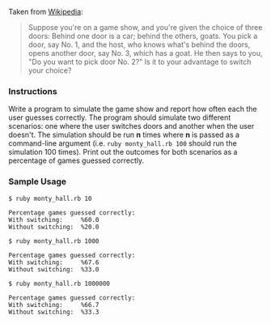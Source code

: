 Taken from [Wikipedia][wikipedia]:

> Suppose you're on a game show, and you're given the choice of three doors: Behind one door is a car; behind the others, goats. You pick a door, say No. 1, and the host, who knows what's behind the doors, opens another door, say No. 3, which has a goat. He then says to you, "Do you want to pick door No. 2?" Is it to your advantage to switch your choice?

### Instructions

Write a program to simulate the game show and report how often each the user guesses correctly. The program should simulate two different scenarios: one where the user switches doors and another when the user doesn't. The simulation should be run **n** times where **n** is passed as a command-line argument (i.e. `ruby monty_hall.rb 100` should run the simulation 100 times). Print out the outcomes for both scenarios as a percentage of games guessed correctly.

### Sample Usage

```no-highlight
$ ruby monty_hall.rb 10

Percentage games guessed correctly:
With switching:     %60.0
Without switching:  %20.0

$ ruby monty_hall.rb 1000

Percentage games guessed correctly:
With switching:     %67.6
Without switching:  %33.0

$ ruby monty_hall.rb 1000000

Percentage games guessed correctly:
With switching:     %66.7
Without switching:  %33.3
```

[wikipedia]: http://en.wikipedia.org/wiki/Monty_Hall_problem
